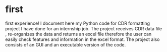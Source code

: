 first
=====

first experience! I document here my Python code for CDR formatting project I have done for  an internship job. The project receives CDR data file , re-organizes the data and returns an excel file therefore the user can easily check features and information in the excel format. The project also consists of an GUI and an executable version of the code.
